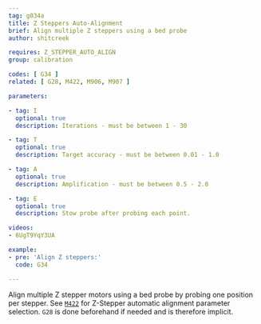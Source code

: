 ```yaml
---
tag: g034a
title: Z Steppers Auto-Alignment
brief: Align multiple Z steppers using a bed probe
author: shitcreek

requires: Z_STEPPER_AUTO_ALIGN
group: calibration

codes: [ G34 ]
related: [ G28, M422, M906, M907 ]

parameters:

- tag: I
  optional: true
  description: Iterations - must be between 1 - 30

- tag: T
  optional: true
  description: Target accuracy - must be between 0.01 - 1.0

- tag: A
  optional: true
  description: Amplification - must be between 0.5 - 2.0

- tag: E
  optional: true
  description: Stow probe after probing each point.

videos:
- 6UgT9YqY3UA

example:
- pre: 'Align Z steppers:'
  code: G34

---
```


Align multiple Z stepper motors using a bed probe by probing one position per stepper. See [`M422`](/docs/gcode/M422.html) for Z-Stepper automatic alignment parameter selection. `G28` is done beforehand if needed and is therefore implicit.
